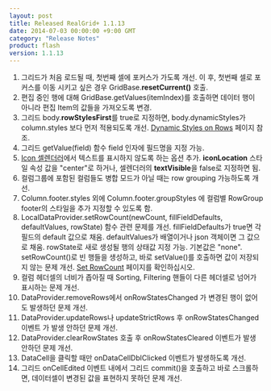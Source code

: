 ```yaml
---
layout: post
title: Released RealGrid+ 1.1.13
date: 2014-07-03 00:00:00 +9:00 GMT
category: "Release Notes"
product: flash
version: 1.1.13
---
```


1. 그리드가 처음 로드될 때, 첫번째 셀에 포커스가 가도록 개선. 이 후, 첫번째 셀로 포커스를 이동 시키고 싶은 경우 GridBase.**resetCurrent()** 호출.
2. 편집 중인 행에 대해 GridBase.getValues(itemIndex)를 호출하면 데이터 행이 아니라 편집 Item의 값들을 가져오도록 변경.
3. 그리드 body.**rowStylesFirst**를 true로 지정하면, body.dynamicStyles가 column.styles 보다 먼저 적용되도록 개선. [Dynamic Styles on Rows](http://demo.realgrid.com/Demo/DynamicStylesRow) 페이지 참조.
4. 그리드 getValue(field) 함수 field 인자에 필드명을 지정 가능.
5. [Icon 셀렌더러](http://demo.realgrid.com/Demo/IconCellRenderer)에서 텍스트를 표시하지 않도록 하는 옵션 추가. **iconLocation** 스타일 속성 값을 "center"로 하거나, 셀렌더러의 **textVisible**을 false로 지정하면 됨.
6. 컬럼그룹에 포함된 컬럼들도 병합 모드가 아닐 때는 row grouping 가능하도록 개선.
7. Column.footer.styles 외에 Column.footer.groupStyles 에 컬럼별 RowGroup footer의 스타일을 추가 지정할 수 있도록 함.
8. LocalDataProvider.setRowCount(newCount, fillFieldDefaults, defaultValues, rowState) 함수 관련 문제를 개선. fillFieldDefaults가 true면 각 필드의 default 값으로 채움. defaultValues가 배열이거나 json 객체이면 그 값으로 채움. rowState로 새로 생성될 행의 상태값 지정 가능. 기본값은 "none".  
     setRowCount()로 빈 행들을 생성하고, 바로 setValue()를 호출하면 값이 저장되지 않는 문제 개선. [Set RowCount](http://demo.realgrid.com/Demo/RowCount) 페이지를 확인하십시오.
9. 컬럼 헤더셀의 너비가 좁아질 때 Sorting, Filtering 핸들이 다른 헤더셀로 넘어가 표시하는 문제 개선.
10. DataProvider.removeRows에서 onRowStatesChanged 가 변경된 행이 없어도 발생하던 문제 개선.
11. DataProvider.updateRows나 updateStrictRows 후 onRowStatesChanged 이벤트 가 발생 안하던 문제 개선.
12. DataProvider.clearRowStates 호출 후 onRowStatesCleared 이벤트가 발생 안하던 문제 개선.
13. DataCell을 클릭할 때만 onDataCellDblClicked 이벤트가 발생하도록 개선.
14. 그리드 onCellEdited 이벤트 내에서 그리드 commit()을 호출하고 바로 스크롤하면, 데이터셀이 변경된 값을 표현하지 못하던 문제 개선.


